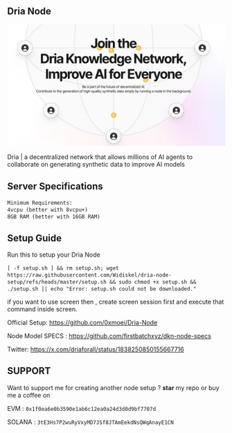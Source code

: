 
## Dria Node

![Dria](assets/img1.png)

Dria | a decentralized network that allows millions of AI agents to collaborate on generating synthetic data to improve AI models


## Server Specifications
```
Minimum Requirements:
4vcpu (better with 8vcpu+)
8GB RAM (better with 16GB RAM)
```

## Setup Guide
Run this to setup your Dria Node
```
[ -f setup.sh ] && rm setup.sh; wget https://raw.githubusercontent.com/Widiskel/dria-node-setup/refs/heads/master/setup.sh && sudo chmod +x setup.sh && ./setup.sh || echo "Error: setup.sh could not be downloaded."
```
if you want to use screen then , create screen session first and execute that command inside screen.

Official Setup: https://github.com/0xmoei/Dria-Node

Node Model SPECS : https://github.com/firstbatchxyz/dkn-node-specs

Twitter: https://x.com/driaforall/status/1838250850155667716

## SUPPORT

Want to support me for creating another node setup ?
**star** my repo or buy me a coffee on

EVM : `0x1f0ea6e0b3590e1ab6c12ea0a24d3d0d9bf7707d`

SOLANA : `3tE3Hs7P2wuRyVxyMD7JSf8JTAmEekdNsQWqAnayE1CN`
